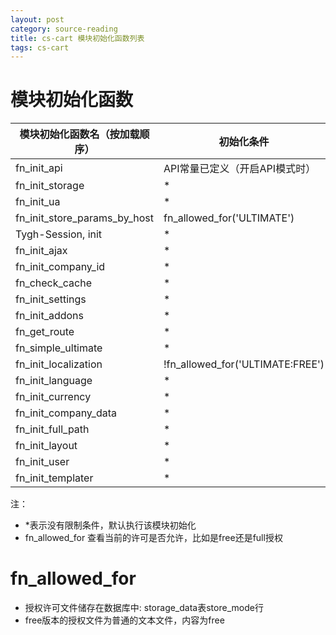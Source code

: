 ```yaml
---
layout: post
category: source-reading 
title: cs-cart 模块初始化函数列表 
tags: cs-cart
---
```


# 模块初始化函数

模块初始化函数名（按加载顺序）  |初始化条件
--------------------------------|-------------------
fn_init_api                     | API常量已定义（开启API模式时）
fn_init_storage                 | *
fn_init_ua                      | *
fn_init_store_params_by_host    | fn_allowed_for('ULTIMATE')
Tygh-Session, init              | *
fn_init_ajax                    | *
fn_init_company_id              | *
fn_check_cache                  | *
fn_init_settings                | *
fn_init_addons                  | *
fn_get_route                    | *
fn_simple_ultimate              | *
fn_init_localization            | !fn_allowed_for('ULTIMATE:FREE')
fn_init_language                | *
fn_init_currency                | *
fn_init_company_data            | *
fn_init_full_path               | *
fn_init_layout                  | *
fn_init_user                    | *
fn_init_templater               | *

注：

* *表示没有限制条件，默认执行该模块初始化
* fn_allowed_for 查看当前的许可是否允许，比如是free还是full授权

# fn_allowed_for

* 授权许可文件储存在数据库中: storage_data表store_mode行
* free版本的授权文件为普通的文本文件，内容为free
